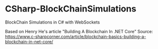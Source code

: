 # CSharp-BlockChainSimulations
BlockChain Simulations in C# with WebSockets

Based on Henry He's article "Building A Blockchain In .NET Core"
Source: https://www.c-sharpcorner.com/article/blockchain-basics-building-a-blockchain-in-net-core/

